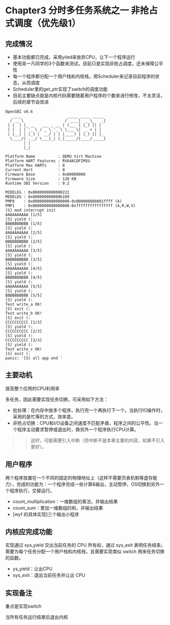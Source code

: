 # Chapter3 分时多任务系统之一 非抢占式调度（优先级1）
## 完成情况
- 基本功能都已完成，采用yiled来放弃CPU，让下一个程序运行
- 使用吴一凡同学的3个函数来测试，目前只是实现非抢占调度，还未保障公平性
- 每一个程序都分配一个用户栈和内核栈，用Scheduler来记录目前程序的状态，从而调度
- Scheduler里的get_ptr实现了switch的调度功能
- 目前主要缺点就是内核代码需要随着用户程序的个数来进行修改，不太灵活，后续的章节会改进
```
OpenSBI v0.6
   ____                    _____ ____ _____
  / __ \                  / ____|  _ \_   _|
 | |  | |_ __   ___ _ __ | (___ | |_) || |
 | |  | | '_ \ / _ \ '_ \ \___ \|  _ < | |
 | |__| | |_) |  __/ | | |____) | |_) || |_
  \____/| .__/ \___|_| |_|_____/|____/_____|
        | |
        |_|

Platform Name          : QEMU Virt Machine
Platform HART Features : RV64ACDFIMSU
Platform Max HARTs     : 8
Current Hart           : 0
Firmware Base          : 0x80000000
Firmware Size          : 120 KB
Runtime SBI Version    : 0.2

MIDELEG : 0x0000000000000222
MEDELEG : 0x000000000000b109
PMP0    : 0x0000000080000000-0x000000008001ffff (A)
PMP1    : 0x0000000000000000-0xffffffffffffffff (A,R,W,X)
[S] mod interrupt init
AAAAAAAAAA [1/5]
[S] yield (:
BBBBBBBBBB [1/5]
[S] yield (:
AAAAAAAAAA [2/5]
[S] yield (:
BBBBBBBBBB [2/5]
[S] yield (:
AAAAAAAAAA [3/5]
[S] yield (:
BBBBBBBBBB [3/5]
[S] yield (:
AAAAAAAAAA [4/5]
[S] yield (:
BBBBBBBBBB [4/5]
[S] yield (:
AAAAAAAAAA [5/5]
[S] yield (:
BBBBBBBBBB [5/5]
[S] yield (:
Test write_a OK!
[S] exit (:
Test write_b OK!
[S] exit (:
CCCCCCCCCC [1/3]
[S] yield (:
CCCCCCCCCC [2/3]
[S] yield (:
CCCCCCCCCC [3/3]
[S] yield (:
Test write_c OK!
[S] exit (:
panic: '[S] all app end '
```
## 主要动机
提高整个应用的CPU利用率

多任务，因此需要实现任务切换，可采用如下方法：

- 批处理：在内存中放多个程序，执行完一个再执行下一个。当执行IO操作时，采用的是忙等的方式，效率差。
- 非抢占切换：CPU和I/O设备之间速度不匹配矛盾，程序之间的公平性。当一个程序主动要求暂停或退出时，换另外一个程序执行CPU计算。
>> 这时，可能需要引入中断（但中断不是本章主要的内容，如果不引入更好）。

## 用户程序
两个程序放置在一个不同的固定的物理地址上（这样不需要页表机制等虚存能力），完成的功能为：一个程序完成一些计算&输出，主动暂停，OS切换到另外一个程序执行，交替运行。

- count_multiplication：一维数组的乘法，并输出结果
- count_sum：累加一维数组的和，并输出结果
- [wyf 的具体实现]三个输出小程序
## 内核应完成功能
实现通过 sys_yield 交出当前任务的 CPU 所有权，通过 sys_exit 表明任务结束。需要为每个任务分配一个用户栈和内核栈，且需要实现类似 switch 用来任务切换的函数。

- ys_yield：让出CPU
- sys_exit：退出当前任务并让出 CPU
## 实现备注
重点是实现switch

当所有任务运行结束后退出内核